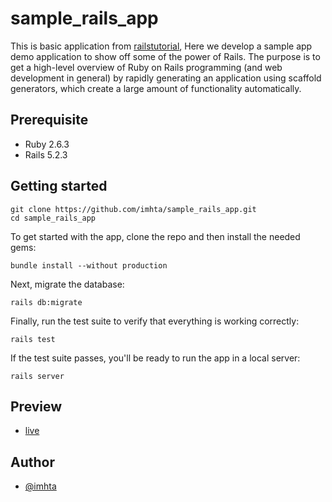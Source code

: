 # sample_rails_app
This is basic application from [railstutorial](https://www.railstutorial.org/book/toy_app), Here we develop a sample app demo application to show off some of the power of Rails. The purpose is to get a high-level overview of Ruby on Rails programming (and web development in general) by rapidly generating an application using scaffold generators, which create a large amount of functionality automatically.

## Prerequisite

- Ruby 2.6.3
- Rails 5.2.3

## Getting started


```
git clone https://github.com/imhta/sample_rails_app.git
cd sample_rails_app
```

To get started with the app, clone the repo and then install the needed gems:

```
bundle install --without production
```

Next, migrate the database:

```
rails db:migrate
```

Finally, run the test suite to verify that everything is working correctly:

```
rails test
```

If the test suite passes, you'll be ready to run the app in a local server:

```
rails server
```
## Preview
- [live](https://new-sample-rails-app.herokuapp.com/)
## Author

- [@imhta](https://github.com/imhta)
